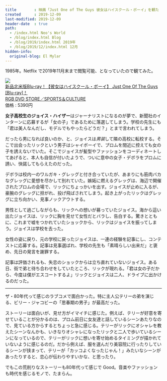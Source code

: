 ```yaml
---
title        : 映画「Just One of The Guys 彼女はハイスクール・ボーイ」を観た
created      : 2019-12-09
last-modified: 2019-12-09
header-date  : true
path:
  - /index.html Neo's World
  - /blog/index.html Blog
  - /blog/2019/index.html 2019年
  - /blog/2019/12/index.html 12月
hidden-info:
  original-blog: El Mylar
---
```


1985年。Netflix で2019年11月末まで閲覧可能、となっていたので観てみた。

<div class="ad-rakuten">
  <div class="ad-rakuten-image">
    <a href="https://hb.afl.rakuten.co.jp/hgc/g00qos62.waxyc836.g00qos62.waxyd964/?pc=https%3A%2F%2Fitem.rakuten.co.jp%2Fauc-rgbdvdstore%2F10045362%2F&amp;m=http%3A%2F%2Fm.rakuten.co.jp%2Fauc-rgbdvdstore%2Fi%2F10045362%2F">
      <img src="https://thumbnail.image.rakuten.co.jp/@0_mall/auc-rgbdvdstore/cabinet/06134473/imgrc0082048756.jpg?_ex=128x128">
    </a>
  </div>
  <div class="ad-rakuten-info">
    <div class="ad-rakuten-title">
      <a href="https://hb.afl.rakuten.co.jp/hgc/g00qos62.waxyc836.g00qos62.waxyd964/?pc=https%3A%2F%2Fitem.rakuten.co.jp%2Fauc-rgbdvdstore%2F10045362%2F&amp;m=http%3A%2F%2Fm.rakuten.co.jp%2Fauc-rgbdvdstore%2Fi%2F10045362%2F">新品北米版Blu-ray！【彼女はハイスクール・ボーイ】 Just One Of The Guys [Blu-ray]！</a>
    </div>
    <div class="ad-rakuten-shop">
      <a href="https://hb.afl.rakuten.co.jp/hgc/g00qos62.waxyc836.g00qos62.waxyd964/?pc=https%3A%2F%2Fwww.rakuten.co.jp%2Fauc-rgbdvdstore%2F&amp;m=http%3A%2F%2Fm.rakuten.co.jp%2Fauc-rgbdvdstore%2F">RGB DVD STORE／SPORTS＆CULTURE</a>
    </div>
    <div class="ad-rakuten-price">価格 : 5390円</div>
  </div>
</div>

**女子高校生のジョイス・ハイザー**はジャーナリストになるのが夢で、新聞社のインターンに応募するが「女の子」であるために落選してしまう。学校の先生にも「君は美人なんだし、モデルでもやったらどうだ？」とまで言われてしまう。

だったら男になれば良いのか、と、ジョイスは*男装*して隣の高校に転校する。そこで出会ったリックという男子はシャイボーイで、プロムを間近に控えても女の子を誘えないでいた。そこでジョイスが髪型やファッションをコーディネートしてあげると、本人も自信が付いたようで、ついに意中の女子・デボラをプロムに誘い、快諾してもらえたのだった。

デボラは校内一のワルガキ・グレッグと付き合っていたが、あまりにも筋肉バカなグレッグに愛想を尽かして別れていた。嫉妬に燃えるグレッグは、海辺で開催されたプロムの会場で、リックにちょっかいを出す。ジョイスが止めに入るが、豪腕のグレッグに担がれ、投げ飛ばされてしまう。起き上がったリックはグレッグに立ち向かい、見事ノックアウトする。

男性として過ごしながらも、リックへの想いが募っていたジョイス。海から這い出たジョイスは、リックに胸を見せて女性だとバラし、告白する。驚きとともに、これまで嘘をつかれていたショックから、リックはジョイスを振ってしまう。ジョイスは学校を去った。

女性の姿に戻り、元の学校に戻ったジョイスは、一連の経験を記事にし、コンテストに応募する。記事は見事選ばれ、学校の先生も「素晴らしい出来だ」と褒め、先日の発言を謝罪する。

記事は評価されるも、失恋のショックからは立ち直れていないジョイス。ある日、街で弟と待ち合わせをしていたところ、リックが現れる。「君は女の子だから、今度は僕がエスコートするよ」リックとジョイスは二人、ドライブに出かけるのだった。

-----

ザ・80年代って感じのラブコメで面白かった。特に主人公テリーの弟を演じる、ビリー・ジャコビーの「思春期の男子」が最高だった。

ストーリーは面白いが、見せ方がイマイチに感じた。例えば、テリーが好意を寄せていることが分かるのは、プロム前日に女友達と話しているシーンあたりなので、見ている方からするとちょっと急に感じる。テリーがリックにオシャレを教えたシーンなんかも、いきなりオシャレになったリックと二人で歩いているシーンになっているので、テリーがリックに想いを寄せ始めるタイミングが描かれていないように感じるのだ。だから例えば、服を選んだり美容院に行ったりしているシーンが挟まって、テリーが「カッコよくなったじゃん！」みたいなシーンがあったりすると、恋心が伝わりやすいかな、と思ったり。

でもこの荒削りなストーリーも80年代って感じで Good。音楽やファッションも時代を感じるモノで、たまらん。
